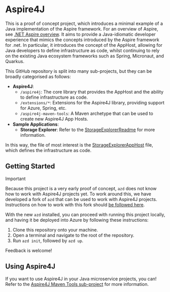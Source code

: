 # Aspire4J

This is a proof of concept project, which introduces a minimal example of a Java implementation of the Aspire framework. For an overview of Aspire, see [.NET Aspire overview](https://learn.microsoft.com/en-us/dotnet/aspire/get-started/aspire-overview). It aims to provide a Java-idiomatic developer experience that mimics the concepts introduced by the Aspire framework for .net. In particular, it introduces the concept of the AppHost, allowing for Java developers to define infrastructure as code, whilst continuing to rely on the existing Java ecosystem frameworks such as Spring, Micronaut, and Quarkus.

This GitHub repository is split into many sub-projects, but they can be broadly categorised as follows:

* **Aspire4J**:
  * `/aspire4j`: The core library that provides the AppHost and the ability to define infrastructure as code.
  * `/extensions/*`: Extensions for the Aspire4J library, providing support for Azure, Spring, etc.
  * `/aspire4j-maven-tools`: A Maven archetype that can be used to create new Aspire4J App Hosts.
* **Sample Applications**:
  * **Storage Explorer**: Refer to the [StorageExplorerReadme] for more information.

In this way, the file of most interest is the [StorageExplorerAppHost] file, which defines the infrastructure as code.

## Getting Started

> [!IMPORTANT]
> Because this project is a very early proof of concept, `azd` does not know how to work with Aspire4J projects yet. To work around this, we have developed a fork of `azd` that can be used to work with Aspire4J projects. Instructions on how to work with this fork should [be followed here](https://github.com/Azure/azure-dev-pr/pull/1670).

With the new `azd` installed, you can proceed with running this project locally, and having it be deployed into Azure by following these instructions:

1. Clone this repository onto your machine.
2. Open a terminal and navigate to the root of the repository.
3. Run `azd init`, followed by `azd up`.

Feedback is welcome!

## Using Aspire4J

If you want to use Aspire4J in your Java microservice projects, you can! Refer to the [Aspire4J Maven Tools sub-project][Aspire4JMavenToolsReadme] for more information.

[Aspire4JMavenToolsReadme]: aspire4j/aspire4j-maven-tools/readme.md
[StorageExplorerReadme]: samples/storage-explorer/readme.md
[StorageExplorerAppHost]: samples/storage-explorer/storage-explorer-apphost/src/main/java/com/microsoft/aspire/storageexplorer/StorageExplorerAppHost.java